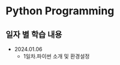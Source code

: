 Python Programming
=============

일자 별 학습 내용
-------------
- 2024.01.06   
    - 1일차.파이썬 소개 및 환경설정   